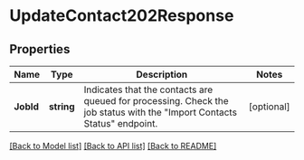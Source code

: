 # UpdateContact202Response

## Properties

Name | Type | Description | Notes
------------ | ------------- | ------------- | -------------
**JobId** | **string** | Indicates that the contacts are queued for processing. Check the job status with the \"Import Contacts Status\" endpoint. |[optional] 

[[Back to Model list]](../README.md#documentation-for-models) [[Back to API list]](../README.md#documentation-for-api-endpoints) [[Back to README]](../README.md)



